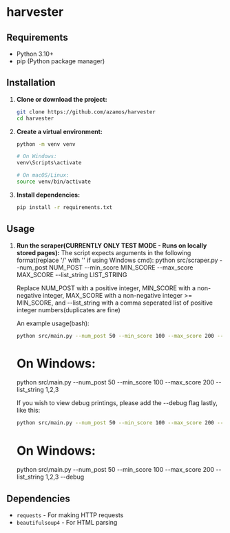 # harvester

## Requirements

- Python 3.10+
- pip (Python package manager)

## Installation

1. **Clone or download the project:**

   ```bash
   git clone https://github.com/azamos/harvester
   cd harvester
   ```

2. **Create a virtual environment:**

   ```bash
   python -m venv venv

   # On Windows:
   venv\Scripts\activate

   # On macOS/Linux:
   source venv/bin/activate
   ```

3. **Install dependencies:**
   ```bash
   pip install -r requirements.txt
   ```

## Usage

1. **Run the scraper(CURRENTLY ONLY TEST MODE - Runs on locally stored pages):**
   The script expects arguments in the following format(replace '/' with '\' if using Windows cmd):
   python src/scraper.py --num_post NUM_POST --min_score MIN_SCORE --max_score MAX_SCORE --list_string
   LIST_STRING

   Replace NUM_POST with a positive integer, MIN_SCORE with a non-negative integer,
   MAX_SCORE with a non-negative integer >= MIN_SCORE, and --list_string with a comma seperated
   list of positive integer numbers(duplicates are fine)

   An example usage(bash):

   ```bash
   python src/main.py --num_post 50 --min_score 100 --max_score 200 --list_string 1,2,3
   ```

   # On Windows:

   python src\main.py --num_post 50 --min_score 100 --max_score 200 --list_string 1,2,3

   If you wish to view debug printings, please add the --debug flag lastly, like this:

   ```bash
   python src/main.py --num_post 50 --min_score 100 --max_score 200 --list_string 1,2,3 --debug
   ```

   # On Windows:

   python src\main.py --num_post 50 --min_score 100 --max_score 200 --list_string 1,2,3 --debug

## Dependencies

- `requests` - For making HTTP requests
- `beautifulsoup4` - For HTML parsing
